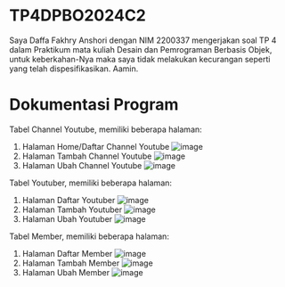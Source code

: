 # TP4DPBO2024C2

Saya Daffa Fakhry Anshori dengan NIM 2200337 mengerjakan soal TP 4 dalam Praktikum mata kuliah Desain dan Pemrograman Berbasis Objek, untuk keberkahan-Nya maka saya tidak melakukan kecurangan seperti yang telah dispesifikasikan. Aamin.

# Dokumentasi Program
Tabel Channel Youtube, memiliki beberapa halaman:
1. Halaman Home/Daftar Channel Youtube
![image](https://github.com/daffahag123/TP4DPBO2024C2-/assets/135239333/9f38a712-0801-4edd-ae2b-dd7632bb83f3)
2. Halaman Tambah Channel Youtube
![image](https://github.com/daffahag123/TP4DPBO2024C2-/assets/135239333/04101ab8-a35f-4821-b5dd-e61b0b2b8f74)
3. Halaman Ubah Channel Youtube
![image](https://github.com/daffahag123/TP4DPBO2024C2-/assets/135239333/604c821c-91fa-4cb2-80e0-e2a0f8f3d966)

Tabel Youtuber, memiliki beberapa halaman:
1. Halaman Daftar Youtuber
![image](https://github.com/daffahag123/TP4DPBO2024C2-/assets/135239333/021a7de8-e9a3-4f06-b95e-43d4fb568c61)
2. Halaman Tambah Youtuber
![image](https://github.com/daffahag123/TP4DPBO2024C2-/assets/135239333/63916f71-eb2f-4cae-ad4f-da8aa247237b)
3. Halaman Ubah Youtuber
![image](https://github.com/daffahag123/TP4DPBO2024C2-/assets/135239333/45712665-0c3f-4109-a9ee-90e77587990d)

Tabel Member, memiliki beberapa halaman:
1. Halaman Daftar Member
![image](https://github.com/daffahag123/TP4DPBO2024C2-/assets/135239333/a5aae961-67bc-4f4d-818e-87cf21aaefbd)
2. Halaman Tambah Member
![image](https://github.com/daffahag123/TP4DPBO2024C2-/assets/135239333/2c4bd80a-ef70-46c6-9cd1-65e8f2c26cfa)
3. Halaman Ubah Member
![image](https://github.com/daffahag123/TP4DPBO2024C2-/assets/135239333/953be79b-04f4-4815-9efd-5ecbf9094544)







